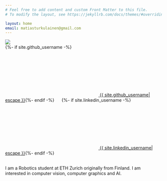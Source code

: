 ```yaml
---
# Feel free to add content and custom Front Matter to this file.
# To modify the layout, see https://jekyllrb.com/docs/themes/#overriding-theme-defaults

layout: home
email: matiasturkulainen@gmail.com
---
```

  <div class="row">
    <div class = "column">
      <img src="../assets/images/me-crop.jpg" class="profile-image">
    </div>
    <div class = "column">
      <div class = "center">
            {%- if site.github_username -%}<a href="https://github.com/{{ site.github_username| cgi_escape | escape }}"><svg class="svg-icon"><use xlink:href="{{ '/assets/minima-social-icons.svg#github' | relative_url }}"></use></svg> <span class="username">{{ site.github_username| escape }}</span></a>{%- endif -%}
            &nbsp;&nbsp;&nbsp;&nbsp;
            {%- if site.linkedin_username -%}<a href="https://www.linkedin.com/in/{{ site.linkedin_username| cgi_escape | escape }}"><svg class="svg-icon"><use xlink:href="{{ '/assets/minima-social-icons.svg#linkedin' | relative_url }}"></use></svg> <span class="username">{{ site.linkedin_username| escape }}</span></a>{%- endif -%}
        </div>
        <br>
      <p class = "right">
          I am a Robotics student at ETH Zurich originally from Finland. I am interested in computer vision, computer graphics and AI. 
      </p>
    </div>
  </div>
